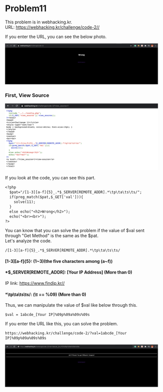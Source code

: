 Problem11
===========   

This problem is in webhacking.kr.   
URL: <https://webhacking.kr/challenge/code-2//>   
 
If you enter the URL, you can see the below photo.   
      
<img src="./image/1.png"/> 

### First, View Source   
   
<img src="./image/2.png"/>   
    
If you look at the code, you can see this part.   
    
```   
<?php
  $pat="/[1-3][a-f]{5}_.*$_SERVER[REMOTE_ADDR].*\tp\ta\ts\ts/";
  if(preg_match($pat,$_GET['val'])){
    solve(11);
  }
  else echo("<h2>Wrong</h2>");
  echo("<br><br>");
?>
```    
  
You can know that you can solve the problem if the value of $val sent through "Get Method" is the same as the $pat.   
Let's analyze the code.   
    
```
/[1-3][a-f]{5}_.*$_SERVER[REMOTE_ADDR].*\tp\ta\ts\ts/
```    
    
#### [1-3][a-f]{5}: (1~3)(the five characters among (a~f)) 
#### *$_SERVER[REMOTE_ADDR]: [Your IP Address] (More than 0)      
IP link: <https://www.findip.kr//>   
#### *\tp\ta\ts\ts/: (\t == %09) (More than 0)   

Thus, we can manipulate the value of $val like below through this.   
    
```   
$val = 1abcde_[Your IP]%09p%09a%09s%09s   
```    
    
If you enter the URL like this, you can solve the problem.    
    
```    
https://webhacking.kr/challenge/code-2/?val=1abcde_[Your IP]%09p%09a%09s%09s   
```    
     
<img src="./image/3.png"/>   
    


                  

